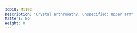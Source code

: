 ```yaml
---
ICD10: M1192
Description: "Crystal arthropathy, unspecified: Upper arm"
Matters: No
Weight: 0
---
```


